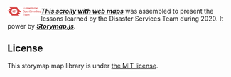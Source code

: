 <img src="HTML/img/hot_logo.png" height="15%" width="15%" align="left"/> ***[This scrolly with web maps](https://github.com/jakobzhao/storymap)*** was assembled to present the lessons learned by the Disaster Services Team during 2020. It power by ***[Storymap.js](https://github.com/jakobzhao/storymap)***. 

## License

This storymap map library is under [the MIT license](LICENSE).

